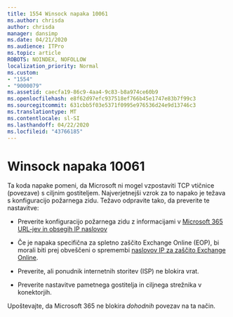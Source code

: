 ```yaml
---
title: 1554 Winsock napaka 10061
ms.author: chrisda
author: chrisda
manager: dansimp
ms.date: 04/21/2020
ms.audience: ITPro
ms.topic: article
ROBOTS: NOINDEX, NOFOLLOW
localization_priority: Normal
ms.custom:
- "1554"
- "9000079"
ms.assetid: caecfa19-86c9-4aa4-9c83-b8a974ce60b9
ms.openlocfilehash: e8f62d97efc937518ef766b45e1747e83b7f99c3
ms.sourcegitcommit: 631cbb5f03e5371f0995e976536d24e9d13746c3
ms.translationtype: MT
ms.contentlocale: sl-SI
ms.lasthandoff: 04/22/2020
ms.locfileid: "43766185"
---
```

# <a name="winsock-error-10061"></a>Winsock napaka 10061

Ta koda napake pomeni, da Microsoft ni mogel vzpostaviti TCP vtičnice (povezave) s ciljnim gostiteljem. Najverjetnejši vzrok za to napako je težava s konfiguracijo požarnega zidu. Težavo odpravite tako, da preverite te nastavitve:

- Preverite konfiguracijo požarnega zidu z informacijami v [Microsoft 365 URL-jev in obsegih IP naslovov](https://docs.microsoft.com/office365/enterprise/urls-and-ip-address-ranges)

- Če je napaka specifična za spletno zaščito Exchange Online (EOP), bi morali biti prej obveščeni o spremembi [naslovov IP za zaščito Exchange Online](https://docs.microsoft.com/office365/SecurityCompliance/eop/exchange-online-protection-ip-addresses).

- Preverite, ali ponudnik internetnih storitev (ISP) ne blokira vrat.

- Preverite nastavitve pametnega gostitelja in ciljnega strežnika v konektorjih.

Upoštevajte, da Microsoft 365 ne blokira *dohodnih* povezav na ta način.
